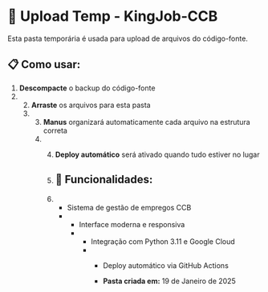 # 💼 Upload Temp - KingJob-CCB

Esta pasta temporária é usada para upload de arquivos do código-fonte.

## 📋 Como usar:
1. **Descompacte** o backup do código-fonte
2. 2. **Arraste** os arquivos para esta pasta
   3. 3. **Manus** organizará automaticamente cada arquivo na estrutura correta
      4. 4. **Deploy automático** será ativado quando tudo estiver no lugar
        
         5. ## 🎯 Funcionalidades:
         6. - Sistema de gestão de empregos CCB
            - - Interface moderna e responsiva
              - - Integração com Python 3.11 e Google Cloud
                - - Deploy automático via GitHub Actions
                 
                  - **Pasta criada em:** 19 de Janeiro de 2025
